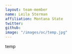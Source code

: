 ```yaml
---
layout: team-member
name: Leila Sterman
affiliation: Montana State
twitter: 
github: 
image: "/images/oc/temp.jpg"
---
```


temp